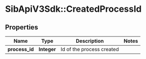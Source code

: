 # SibApiV3Sdk::CreatedProcessId

## Properties
Name | Type | Description | Notes
------------ | ------------- | ------------- | -------------
**process_id** | **Integer** | Id of the process created | 


